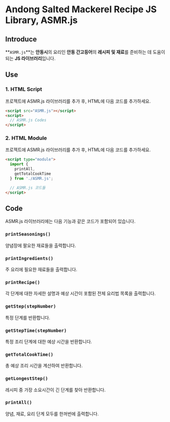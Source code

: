 # Andong Salted Mackerel Recipe JS Library, ASMR.js

## Introduce

**`ASMR.js`**는 **안동시**의 요리인 **안동 간고등어**의 **레시피 및 재료**를 준비하는 데 도움이 되는 **JS 라이브러리**입니다.

## Use

### 1. HTML Script

프로젝트에 ASMR.js 라이브러리를 추가 후, HTML에 다음 코드를 추가하세요.
```html
<script src="ASMR.js"></script>
<script>
  // ASMR.js Codes
</script>
```

### 2. HTML Module

프로젝트에 ASMR.js 라이브러리를 추가 후, HTML에 다음 코드를 추가하세요.
```html
<script type="module">
  import {
    printAll,
    getTotalCookTime
  } from './ASMR.js';

  // ASMR.js 코드들
</script>
```

## Code

ASMR.js 라이브러리에는 다음 기능과 같은 코드가 포함되어 있습니다.

### `printSeasonings()`

양념장에 팔요한 재료들을 출력합니다.

### `printIngredients()`

주 요리에 필요한 재료들을 출력합니다.

### `printRecipe()`

각 단계에 대한 자세한 설명과 예상 시간이 포함된 전체 요리법 목록을 출력합니다.

### `getStep(stepNumber)`

특정 단계를 반환합니다.

### `getStepTime(stepNumber)`

특정 조리 단계에 대한 예상 시간을 반환합니다.

### `getTotalCookTime()`

총 예상 조리 시간을 계산하여 반환합니다.

### `getLongestStep()`

레시피 중 가장 소요시간이 긴 단계를 찾아 반환합니다.

### `printAll()`

양념, 재료, 요리 단계 모두를 한꺼번에 출력합니다.
